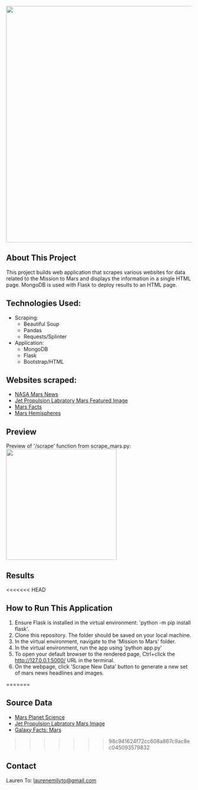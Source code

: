 <img src="https://i.pinimg.com/originals/e0/6d/8b/e06d8be6a953c0348b09f2b0d1b02474.jpg" width=640 align=center> <br>

## About This Project
This project builds web application that scrapes various websites for data related to the Mission to Mars and displays the information in a single HTML page. MongoDB is used with Flask to deploy results to an HTML page.

## Technologies Used:
- Scraping: 
	- Beautiful Soup
	- Pandas
	- Requests/Splinter
- Application: 
	- MongoDB 
	- Flask
	- Bootstrap/HTML

## Websites scraped:
- [NASA Mars News](https://redplanetscience.com/)
- [Jet Propulsion Labratory Mars Featured Image](https://spaceimages-mars.com/)
- [Mars Facts](https://galaxyfacts-mars.com/)
- [Mars Hemispheres](https://marshemispheres.com/)

## Preview
Preview of '/scrape' function from scrape_mars.py:
<img src="https://i.pinimg.com/originals/ce/34/55/ce345585ddc7d30437d6ff24d96ddbb0.jpg" width=300>

## Results


<<<<<<< HEAD
## How to Run This Application
1. Ensure Flask is installed in the virtual environment: 'python -m pip install flask'.
2. Clone this repository. The folder should be saved on your local machine.
3. In the virtual environment, navigate to the 'Mission to Mars' folder.
4. In the virtual environment, run the app using 'python app.py'
5. To open your default browser to the rendered page, Ctrl+click the http://127.0.0.1:5000/ URL in the terminal.
6. On the webpage, click 'Scrape New Data' button to generate a new set of mars news headlines and images.

=======
## Source Data
- [Mars Planet Science](https://redplanetscience.com/)
- [Jet Propulsion Labratory Mars Image](https://spaceimages-mars.com/)
- [Galaxy Facts: Mars](https://galaxyfacts-mars.com/)
>>>>>>> 98c941624f72cc608a867c9ac8ec045093579832

## Contact
Lauren To: [laurenemilyto@gmail.com](laurenemilyto@gmail.com)
